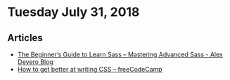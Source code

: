 
# Tuesday July 31, 2018

## Articles

- [The Beginner’s Guide to Learn Sass – Mastering Advanced Sass - Alex Devero Blog](https://blog.alexdevero.com/guide-learn-sass-mastering-advanced-sass/)
- [How to get better at writing CSS – freeCodeCamp](https://medium.freecodecamp.org/how-to-get-better-at-writing-css-a1732c32a72f)